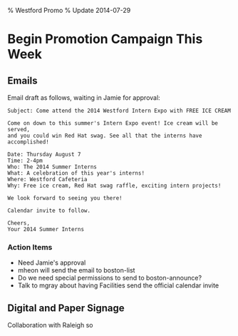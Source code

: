 % Westford Promo
% Update 2014-07-29

# Begin Promotion Campaign This Week

## Emails

Email draft as follows, waiting in Jamie for approval:

```
Subject: Come attend the 2014 Westford Intern Expo with FREE ICE CREAM

Come on down to this summer's Intern Expo event! Ice cream will be served,
and you could win Red Hat swag. See all that the interns have accomplished!

Date: Thursday August 7
Time: 2-4pm
Who: The 2014 Summer Interns
What: A celebration of this year's interns!
Where: Westford Cafeteria
Why: Free ice cream, Red Hat swag raffle, exciting intern projects!

We look forward to seeing you there! 

Calendar invite to follow.

Cheers,
Your 2014 Summer Interns 
```
 
### Action Items
- Need Jamie's approval
- mheon will send the email to boston-list
- Do we need special permissions to send to boston-announce?
- Talk to mgray about having Facilities send the official calendar invite

## Digital and Paper Signage

Collaboration with Raleigh
so
